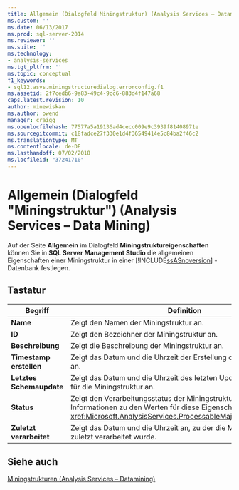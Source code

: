 ```yaml
---
title: Allgemein (Dialogfeld Miningstruktur) (Analysis Services – Datamining) | Microsoft-Dokumentation
ms.custom: ''
ms.date: 06/13/2017
ms.prod: sql-server-2014
ms.reviewer: ''
ms.suite: ''
ms.technology:
- analysis-services
ms.tgt_pltfrm: ''
ms.topic: conceptual
f1_keywords:
- sql12.asvs.miningstructuredialog.errorconfig.f1
ms.assetid: 2f7cedb6-9a83-49c4-9cc6-883d4f147a68
caps.latest.revision: 10
author: minewiskan
ms.author: owend
manager: craigg
ms.openlocfilehash: 77577a5a19136ad4cecc009e9c3939f81408971e
ms.sourcegitcommit: c18fadce27f330e1d4f36549414e5c84ba2f46c2
ms.translationtype: MT
ms.contentlocale: de-DE
ms.lasthandoff: 07/02/2018
ms.locfileid: "37241710"
---
```

# <a name="general-mining-structure-dialog-box-analysis-services---data-mining"></a>Allgemein (Dialogfeld "Miningstruktur") (Analysis Services &ndash; Data Mining)
  Auf der Seite **Allgemein** im Dialogfeld **Miningstruktureigenschaften** können Sie in **SQL Server Management Studio** die allgemeinen Eigenschaften einer Miningstruktur in einer [!INCLUDE[ssASnoversion](../includes/ssasnoversion-md.md)] -Datenbank festlegen.  
  
## <a name="options"></a>Tastatur  
  
|Begriff|Definition|  
|----------|----------------|  
|**Name**|Zeigt den Namen der Miningstruktur an.|  
|**ID**|Zeigt den Bezeichner der Miningstruktur an.|  
|**Beschreibung**|Zeigt die Beschreibung der Miningstruktur an.|  
|**Timestamp erstellen**|Zeigt das Datum und die Uhrzeit der Erstellung der Miningstruktur an.|  
|**Letztes Schemaupdate**|Zeigt das Datum und die Uhrzeit des letzten Updates der Metadaten für die Miningstruktur an.|  
|**Status**|Zeigt den Verarbeitungsstatus der Miningstruktur an. Weitere Informationen zu den Werten für diese Eigenschaft finden Sie unter <xref:Microsoft.AnalysisServices.ProcessableMajorObject.State%2A>.|  
|**Zuletzt verarbeitet**|Zeigt das Datum und die Uhrzeit an, zu der die Miningstruktur zuletzt verarbeitet wurde.|  
  
## <a name="see-also"></a>Siehe auch  
 [Miningstrukturen &#40;Analysis Services – Datamining&#41;](data-mining/mining-structures-analysis-services-data-mining.md)  
  
  
